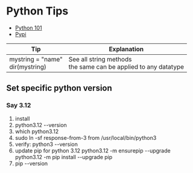 # Python Tips

- [Python 101](https://python101.pythonlibrary.org/index.html)
- [Pypi](https://pypi.org/)

Tip | Explanation |
---------|----------|
 mystring = "name"<br/> dir(mystring) | See all string methods <br/> the same can be applied to any datatype |

## Set specific python version

### Say 3.12

1. install
2. python3.12 --version
3. which python3.12
4. sudo ln -sf response-from-3 from /usr/local/bin/python3
5. verify: python3 --version
6. update pip for python 3.12
      python3.12 -m ensurepip --upgrade
      python3.12 -m pip install --upgrade pip
7. pip --version
